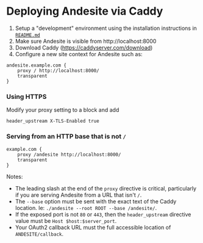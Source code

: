 # Deploying Andesite via Caddy

1. Setup a "development" environment using the installation instructions in [`README.md`](../README.md)
2. Make sure Andesite is visible from http://localhost:8000
3. Download Caddy (https://caddyserver.com/download)
4. Configure a new site context for Andesite such as:
```caddy
andesite.example.com {
    proxy / http://localhost:8000/
    transparent
}
```

### Using HTTPS
Modify your proxy setting to a block and add
```caddy
header_upstream X-TLS-Enabled true
```

### Serving from an HTTP base that is not `/`
```caddy
example.com {
    proxy /andesite http://localhost:8000/
    transparent
}
```
Notes:
- The leading slash at the end of the `proxy` directive is critical, particularly if you are serving Andesite from a URL that isn't `/`.
- The `--base` option must be sent with the exact text of the Caddy location. Ie: `./andesite --root ROOT --base /andesite/`.
- If the exposed port is not `80` or `443`, then the `header_upstream` directive value must be `Host $host:$server_port`.
- Your OAuth2 callback URL must the full accessible location of `ANDESITE/callback`.
